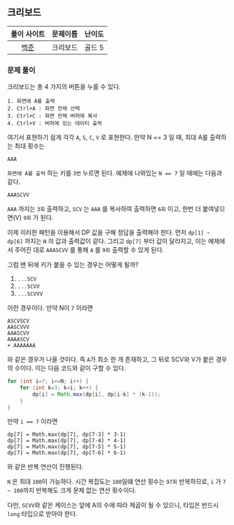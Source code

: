## 크리보드

|풀이 사이트|문제이름|난이도|
|:---:|:---:|:---:|
|[백준](https://www.acmicpc.net/problem/11058)|크리보드|골드 5|

### 문제 풀이

크리보드는 총 4 가지의 버튼을 누를 수 있다.

```
1. 화면에 A를 출력
2. Ctrl+A : 화면 전체 선택
3. Ctrl+C : 화면 전체 버퍼에 복사
4. Ctrl+V : 버퍼에 있는 데이터 출력
```

여기서 표현하기 쉽게 각각 `A`, `S`, `C`, `V` 로 표현한다. 만약 N == 3 일 때, 최대 A를 출력하는 최대 횟수는 

```
AAA
```


`화면에 A를 출력` 하는 키를 `3번` 누르면 된다. 예제에 나와있는 `N == 7` 일 때에는 다음과 같다.

```
AAASCVV
````
`AAA` 까지는 `3회` 출력하고, `SCV` 는 `AAA` 를 복사하여 출력하면 `6회` 이고, 한번 더 붙여넣으면(V) `9회` 가 된다.

이제 이러한 패턴을 이용해서 DP 값을 구해 정답을 출력해야 한다. 먼저 `dp[1] ~ dp[6]` 까지는 `N` 의 값과 출력값이 같다. 그리고 `dp[7]` 부터 값이 달라지고, 이는 예제에서 주어진 대로 `AAASCVV` 를 통해 `A` 를 `9회` 출력할 수 있게 된다.

그럼 맨 뒤에 키가 붙을 수 있는 경우는 어떻게 될까?

1. `...SCV`
2. `...SCVV`
3. `...SCVVV`

이런 경우이다. 만약 N이 `7` 이라면

```
ASCVSCV
AASCVVV
AAASCVV
AAAASCV
+ AAAAAAA
```

와 같은 경우가  나올 것이다. 즉 `A`가 최소 한 개 존재하고, 그 뒤로 SCV와 V가 붙은 경우의 수이다. 이는 다음 코드와 같이 구할 수 있다.

```java
for (int i=7; i<=N; i++) {
    for (int k=3; k<i; k++) {
        dp[i] = Math.max(dp[i], dp[i-k] * (k-1));
    }
}
```

만약 `i == 7` 이라면
```
dp[7] = Math.max(dp[7], dp[7-3] * 3-1)
dp[7] = Math.max(dp[7], dp[7-4] * 4-1)
dp[7] = Math.max(dp[7], dp[7-5] * 5-1)
dp[7] = Math.max(dp[7], dp[7-6] * 6-1)
```


와 같은 반복 연산이 진행된다. 

`N` 은 최대 `100`이 가능하다. 시간 복잡도는 `100`일떄 연산 횟수는 `97회` 반복하므로, `i` 가 `7 ~ 100`까지 반복해도 크게 문제 없는 연산 횟수이다.

다만, `SCVV`와 같은 케이스는 앞에 A의 수에 따라 제곱이 될 수 있으니, 타입은 반드시 `long` 타입으로 받아야 한다. 